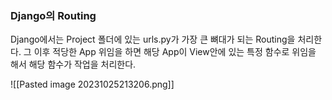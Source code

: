 ### Django의 Routing

 Django에서는 Project 폴더에 있는 urls.py가 가장 큰 뼈대가 되는 Routing을 처리한다.
그 이후 적당한 App 위임을 하면 해당 App이 View안에 있는 특정 함수로 위임을 해서 해당 함수가 작업을 처리한다.

![[Pasted image 20231025213206.png]]
